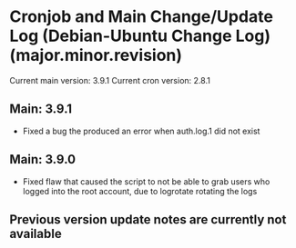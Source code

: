 # Cronjob and Main Change/Update Log (Debian-Ubuntu Change Log) (major.minor.revision)
Current main version: 3.9.1
Current cron version: 2.8.1

## Main: 3.9.1
- Fixed a bug the produced an error when auth.log.1 did not exist

## Main: 3.9.0
- Fixed flaw that caused the script to not be able to grab users who logged into the root account, due to logrotate rotating the logs 

## Previous version update notes are currently not available
